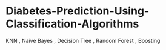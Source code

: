 # Diabetes-Prediction-Using-Classification-Algorithms
KNN , Naive Bayes , Decision Tree , Random Forest , Boosting
